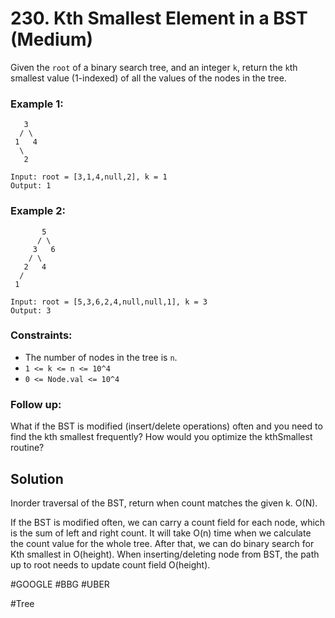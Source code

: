 # 230. Kth Smallest Element in a BST (Medium)

Given the `root` of a binary search tree, and an integer `k`, return the `k`th smallest value (1-indexed) of all the values of the nodes in the tree.

### Example 1:

```
   3
  / \
 1   4
  \
   2

Input: root = [3,1,4,null,2], k = 1
Output: 1
```

### Example 2:

```
       5
      / \
     3   6
    / \
   2   4
  /
 1

Input: root = [5,3,6,2,4,null,null,1], k = 3
Output: 3
```

### Constraints:

- The number of nodes in the tree is `n`.
- `1 <= k <= n <= 10^4`
- `0 <= Node.val <= 10^4`

### Follow up:

What if the BST is modified (insert/delete operations) often and you need to find the kth smallest frequently? How would you optimize the kthSmallest routine?

## Solution

Inorder traversal of the BST, return when count matches the given k. O(N).

If the BST is modified often, we can carry a count field for each node, which is the sum of left and right count. It will take O(n) time when we calculate the count value for the whole tree. After that, we can do binary search for Kth smallest in O(height). When inserting/deleting node from BST, the path up to root needs to update count field O(height).

#GOOGLE #BBG #UBER

#Tree
